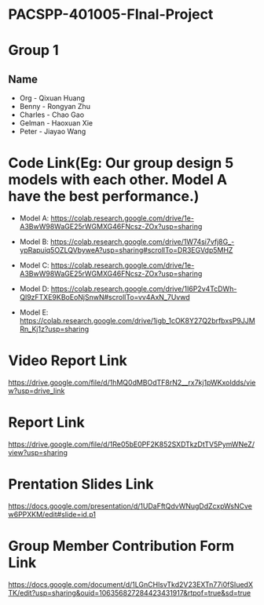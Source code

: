 # PACSPP-401005-FInal-Project

# Group 1
## Name
- Org - Qixuan Huang
- Benny - Rongyan Zhu
- Charles - Chao Gao
- Gelman - Haoxuan Xie
- Peter - Jiayao Wang

# Code Link(Eg: Our group design 5 models with each other. Model A have the best performance.)
- Model A: https://colab.research.google.com/drive/1e-A3BwW98WaGE25rWGMXG46FNcsz-ZOx?usp=sharing

- Model B: https://colab.research.google.com/drive/1W74si7vfj8G_-ypRapuiq5OZLQVbyweA?usp=sharing#scrollTo=DR3EGVdp5MHZ

- Model C: https://colab.research.google.com/drive/1e-A3BwW98WaGE25rWGMXG46FNcsz-ZOx?usp=sharing

- Model D: https://colab.research.google.com/drive/1I6P2v4TcDWh-Ql9zFTXE9KBoEoNjSnwN#scrollTo=vv4AxN_7Uvwd

- Model E: https://colab.research.google.com/drive/1igb_1cOK8Y27Q2brfbxsP9JJMRn_Kj1z?usp=sharing

# Video Report Link
https://drive.google.com/file/d/1hMQ0dMBOdTF8rN2__rx7kj1pWKxoIdds/view?usp=drive_link

# Report Link
https://drive.google.com/file/d/1Re05bE0PF2K852SXDTkzDtTV5PymWNeZ/view?usp=sharing

# Prentation Slides Link
https://docs.google.com/presentation/d/1UDaFftQdvWNugDdZcxpWsNCvew6PPXKM/edit#slide=id.p1

# Group Member Contribution Form Link
https://docs.google.com/document/d/1LGnCHlsvTkd2V23EXTn77i0fSIuedXTK/edit?usp=sharing&ouid=106356827284423431917&rtpof=true&sd=true